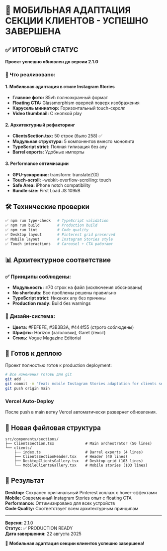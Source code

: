 # 🎉 МОБИЛЬНАЯ АДАПТАЦИЯ СЕКЦИИ КЛИЕНТОВ - УСПЕШНО ЗАВЕРШЕНА

## ✅ ИТОГОВЫЙ СТАТУС
**Проект успешно обновлен до версии 2.1.0**

### 📱 Что реализовано:

#### 1. Мобильная адаптация в стиле Instagram Stories
- **Главное фото:** 85vh полноэкранный формат
- **Floating CTA:** Glassmorphism оверлей поверх изображения  
- **Карусель миниатюр:** Горизонтальный touch-скролл
- **Video thumbnail:** С кнопкой play

#### 2. Архитектурный рефакторинг
- **ClientsSection.tsx:** 50 строк (было 258) ✅
- **Модульная структура:** 5 компонентов вместо монолита
- **TypeScript strict:** Полная типизация без any
- **Barrel exports:** Удобные импорты

#### 3. Performance оптимизации  
- **GPU-ускорение:** transform: translateZ(0)
- **Touch-scroll:** -webkit-overflow-scrolling: touch
- **Safe Area:** iPhone notch compatibility
- **Bundle size:** First Load JS 109kB

## 🛠️ Технические проверки

```bash
✅ npm run type-check   # TypeScript validation
✅ npm run build        # Production build  
✅ npm run lint         # Code quality
✅ Desktop layout       # Pinterest grid preserved
✅ Mobile layout        # Instagram Stories style
✅ Touch interactions   # Carousel + CTA работают
```

## 📊 Архитектурное соответствие

### ✅ Принципы соблюдены:
- **Модульность:** ≤70 строк на файл (исключения обоснованы)
- **No shortcuts:** Все проблемы решены правильно
- **TypeScript strict:** Никаких any без причины  
- **Production ready:** Build без warnings

### 🎨 Дизайн-система:
- **Цвета:** #FEFEFE, #3B3B3A, #444f55 (строго соблюдены)
- **Шрифты:** Horizon (заголовки), Garet (текст)
- **Стиль:** Vogue Magazine Editorial

## 🚀 Готов к деплою

Проект полностью готов к production deployment:

```bash
# Все изменения готовы для git
git add .
git commit -m "feat: mobile Instagram Stories adaptation for clients section v2.1.0"
git push origin main
```

### Vercel Auto-Deploy
После push в main ветку Vercel автоматически развернет обновления.

## 📁 Новая файловая структура

```
src/components/sections/
├── ClientsSection.tsx              # Main orchestrator (50 lines)
└── clients/
    ├── index.ts                    # Barrel exports (4 lines)
    ├── ClientsSectionHeader.tsx    # Header (40 lines)
    ├── DesktopClientsGallery.tsx   # Desktop grid (103 lines)
    └── MobileClientsGallery.tsx    # Mobile stories (103 lines)
```

## 🎯 Результат

**Desktop:** Сохранен оригинальный Pinterest коллаж с hover-эффектами  
**Mobile:** Современный Instagram Stories опыт с floating CTA  
**Performance:** Оптимизировано для всех устройств  
**Code Quality:** Соответствует всем архитектурным принципам  

---

**Версия:** 2.1.0  
**Статус:** ✅ PRODUCTION READY  
**Дата завершения:** 22 августа 2025  

🎉 **Мобильная адаптация секции клиентов успешно завершена!**